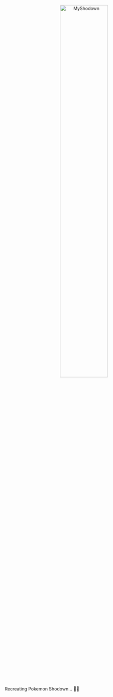 <p align=center>
    <img src='https://github.com/paolomalgarin/MyShodown/blob/main/README - Stuff/logo-big.svg' alt='MyShodown' width=55%>
</p>
Recreating Pokemon Shodown... 🚧🚧

